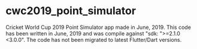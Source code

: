 # cwc2019_point_simulator

Cricket World Cup 2019 Point Simulator app made in June, 2019. This code has been written in June, 2019 and was compile against "sdk: ">=2.1.0 <3.0.0".
The code has not been migrated to latest Flutter/Dart versions.


